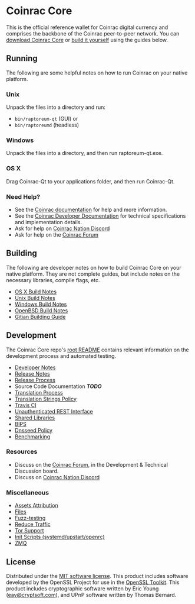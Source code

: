 Coinrac Core
==========

This is the official reference wallet for Coinrac digital currency and comprises the backbone of the Coinrac peer-to-peer network. You can [download Coinrac Core](https://www.raptoreum.org/downloads/) or [build it yourself](#building) using the guides below.

Running
---------------------
The following are some helpful notes on how to run Coinrac on your native platform.

### Unix

Unpack the files into a directory and run:

- `bin/raptoreum-qt` (GUI) or
- `bin/raptoreumd` (headless)

### Windows

Unpack the files into a directory, and then run raptoreum-qt.exe.

### OS X

Drag Coinrac-Qt to your applications folder, and then run Coinrac-Qt.

### Need Help?

* See the [Coinrac documentation](https://docs.raptoreum.org)
for help and more information.
* See the [Coinrac Developer Documentation](https://raptoreum-docs.github.io/) 
for technical specifications and implementation details.
* Ask for help on [Coinrac Nation Discord](http://raptoreumchat.org)
* Ask for help on the [Coinrac Forum](https://raptoreum.org/forum)

Building
---------------------
The following are developer notes on how to build Coinrac Core on your native platform. They are not complete guides, but include notes on the necessary libraries, compile flags, etc.

- [OS X Build Notes](build-osx.md)
- [Unix Build Notes](build-unix.md)
- [Windows Build Notes](build-windows.md)
- [OpenBSD Build Notes](build-openbsd.md)
- [Gitian Building Guide](gitian-building.md)

Development
---------------------
The Coinrac Core repo's [root README](/README.md) contains relevant information on the development process and automated testing.

- [Developer Notes](developer-notes.md)
- [Release Notes](release-notes.md)
- [Release Process](release-process.md)
- Source Code Documentation ***TODO***
- [Translation Process](translation_process.md)
- [Translation Strings Policy](translation_strings_policy.md)
- [Travis CI](travis-ci.md)
- [Unauthenticated REST Interface](REST-interface.md)
- [Shared Libraries](shared-libraries.md)
- [BIPS](bips.md)
- [Dnsseed Policy](dnsseed-policy.md)
- [Benchmarking](benchmarking.md)

### Resources
* Discuss on the [Coinrac Forum](https://raptoreum.org/forum), in the Development & Technical Discussion board.
* Discuss on [Coinrac Nation Discord](http://raptoreumchat.org)

### Miscellaneous
- [Assets Attribution](assets-attribution.md)
- [Files](files.md)
- [Fuzz-testing](fuzzing.md)
- [Reduce Traffic](reduce-traffic.md)
- [Tor Support](tor.md)
- [Init Scripts (systemd/upstart/openrc)](init.md)
- [ZMQ](zmq.md)

License
---------------------
Distributed under the [MIT software license](/COPYING).
This product includes software developed by the OpenSSL Project for use in the [OpenSSL Toolkit](https://www.openssl.org/). This product includes
cryptographic software written by Eric Young ([eay@cryptsoft.com](mailto:eay@cryptsoft.com)), and UPnP software written by Thomas Bernard.
